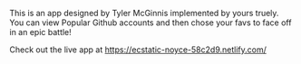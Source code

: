 This is an app designed by Tyler McGinnis implemented by yours truely. You can view Popular Github accounts and then chose your favs to face off in an epic battle!

Check out the live app at https://ecstatic-noyce-58c2d9.netlify.com/
